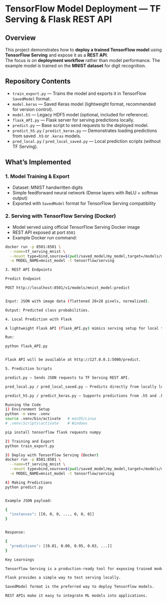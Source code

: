 # TensorFlow Model Deployment — TF Serving & Flask REST API

## Overview
This project demonstrates how to **deploy a trained TensorFlow model** using **TensorFlow Serving** and expose it as a **REST API**.  
The focus is on **deployment workflow** rather than model performance. The example model is trained on the **MNIST dataset** for digit recognition.

## Repository Contents
- `train_export.py` — Trains the model and exports it in TensorFlow `SavedModel` format.
- `model.keras` — Saved Keras model (lightweight format, recommended for version control).
- `model.h5` — Legacy HDF5 model (optional, included for reference).
- `flask_API.py` — Flask server for serving predictions locally.
- `predict.py` — Base script to send requests to the deployed model.
- `predict_h5.py` / `predict_keras.py` — Demonstrates loading predictions from saved `.h5` or `.keras` models.
- `pred_local.py` / `pred_local_saved.py` — Local prediction scripts (without TF Serving).

## What’s Implemented

### 1. Model Training & Export
- Dataset: MNIST handwritten digits
- Simple feedforward neural network (Dense layers with ReLU + softmax output)
- Exported with `SavedModel` format for TensorFlow Serving compatibility

### 2. Serving with TensorFlow Serving (Docker)
- Model served using official TensorFlow Serving Docker image
- REST API exposed at port `8501`
- Example Docker run command:

```bash
docker run -p 8501:8501 \
  --name=tf_serving_mnist \
  --mount type=bind,source=$(pwd)/saved_model/my_model,target=/models/mnist_model \
  -e MODEL_NAME=mnist_model -t tensorflow/serving

3. REST API Endpoints

Predict Endpoint

POST http://localhost:8501/v1/models/mnist_model:predict


Input: JSON with image data (flattened 28×28 pixels, normalized).

Output: Predicted class probabilities.

4. Local Prediction with Flask

A lightweight Flask API (flask_API.py) mimics serving setup for local testing.

Run:

python flask_API.py


Flask API will be available at http://127.0.0.1:5000/predict.

5. Prediction Scripts

predict.py — Sends JSON requests to TF Serving REST API.

pred_local.py / pred_local_saved.py — Predicts directly from locally loaded models.

predict_h5.py / predict_keras.py — Supports predictions from .h5 and .keras formats.

Running the Code
1) Environment Setup
python -m venv .venv
source .venv/bin/activate   # macOS/Linux
# .venv\Scripts\activate    # Windows

pip install tensorflow flask requests numpy

2) Training and Export
python train_export.py

3) Deploy with TensorFlow Serving (Docker)
docker run -p 8501:8501 \
  --name=tf_serving_mnist \
  --mount type=bind,source=$(pwd)/saved_model/my_model,target=/models/mnist_model \
  -e MODEL_NAME=mnist_model -t tensorflow/serving

4) Making Predictions
python predict.py


Example JSON payload:

{
  "instances": [[0, 0, 0, ..., 0, 0, 0]]
}


Response:

{
  "predictions": [[0.01, 0.00, 0.95, 0.03, ...]]
}

Key Learnings

TensorFlow Serving is a production-ready tool for exposing trained models as REST APIs.

Flask provides a simple way to test serving locally.

SavedModel format is the preferred way to deploy TensorFlow models.

REST APIs make it easy to integrate ML models into applications.

